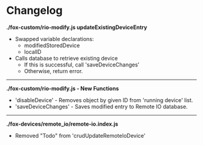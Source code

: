 # Changelog

**./fox-custom/rio-modify.js updateExistingDeviceEntry**
* Swapped variable declarations:
	* modifiedStoredDevice
	* localID
* Calls database to retrieve existing device
	* If this is successful, call 'saveDeviceChanges'
	* Otherwise, return error.

---

**./fox-custom/rio-modify.js - New Functions**
* 'disableDevice' - Removes object by given ID from 'running device' list.
* 'saveDeviceChanges' - Saves modified entry to Remote IO database.

---

**./fox-devices/remote_io/remote-io.index.js**
* Removed "Todo" from 'crudUpdateRemoteIoDevice'

